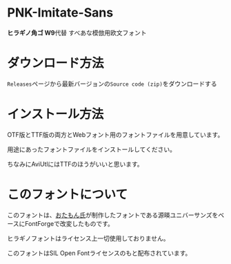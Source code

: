 # PNK-Imitate-Sans
**ヒラギノ角ゴ W9**代替 すべあな模倣用欧文フォント

# ダウンロード方法
`Releases`ページから最新バージョンの`Source code (zip)`をダウンロードする

# インストール方法
OTF版とTTF版の両方とWebフォント用のフォントファイルを用意しています。

用途にあったフォントファイルをインストールしてください。

ちなみにAviUtlにはTTFのほうがいいと思います。

# このフォントについて
このフォントは、[おたもん氏](https://okoneya.jp)が制作したフォントである源暎ユニバーサンズをベースにFontForgeで改変したものです。

ヒラギノフォントはライセンス上一切使用しておりません。

このフォントはSIL Open Fontライセンスのもと配布されています。
